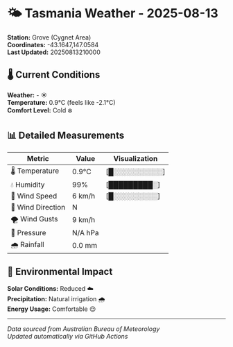 # 🌤️ Tasmania Weather - 2025-08-13

**Station:** Grove (Cygnet Area)  
**Coordinates:** -43.1647,147.0584  
**Last Updated:** 20250813210000

## 🌡️ Current Conditions

**Weather:** - ☀️  
**Temperature:** 0.9°C (feels like -2.1°C)  
**Comfort Level:** Cold ❄️

## 📊 Detailed Measurements

| Metric | Value | Visualization |
|--------|-------|---------------|
| 🌡️ Temperature | 0.9°C | [█░░░░░░░░░░] |
| 💧 Humidity | 99% | [█████████░] |
| 💨 Wind Speed | 6 km/h | [█░░░░░░░░░] |
| 🧭 Wind Direction | N | |
| 🌪️ Wind Gusts | 9 km/h | |
| 🔽 Pressure | N/A hPa | |
| 🌧️ Rainfall | 0.0 mm | |

## 🌱 Environmental Impact

**Solar Conditions:** Reduced ☁️  
**Precipitation:** Natural irrigation 🌧️  
**Energy Usage:** Comfortable 😌

---
*Data sourced from Australian Bureau of Meteorology*  
*Updated automatically via GitHub Actions*
